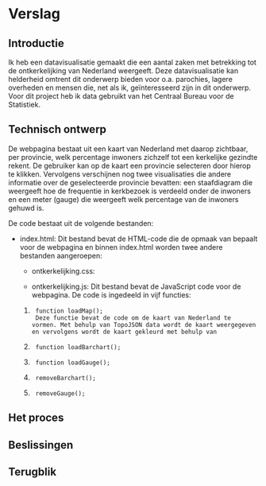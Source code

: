 # Verslag

Introductie
-----------
Ik heb een datavisualisatie gemaakt die een aantal zaken met betrekking tot de ontkerkelijking van Nederland weergeeft. Deze datavisualisatie kan helderheid omtrent dit onderwerp bieden voor 
o.a. parochies, lagere overheden en mensen die, net als ik, geïnteresseerd zijn in dit onderwerp. Voor dit project heb ik data gebruikt van het Centraal Bureau voor de Statistiek.



Technisch ontwerp
-----------------
De webpagina bestaat uit een kaart van Nederland met daarop zichtbaar, per provincie, welk percentage inwoners zichzelf tot een kerkelijke gezindte rekent. De gebruiker kan op de kaart een provincie selecteren door hierop te klikken. Vervolgens verschijnen nog twee visualisaties die andere informatie over de geselecteerde provincie bevatten:  een staafdiagram die weergeeft hoe de frequentie in kerkbezoek is verdeeld onder de inwoners en een meter (gauge) die weergeeft welk percentage van de inwoners gehuwd is.

De code bestaat uit de volgende bestanden:

* index.html:
	Dit bestand bevat de HTML-code die de opmaak van bepaalt voor de webpagina en binnen index.html worden twee andere bestanden aangeroepen:
	* ontkerkelijking.css:

	* ontkerkelijking.js:
	Dit bestand bevat de JavaScript code voor de webpagina. De code is ingedeeld in vijf functies:
	1.		function loadMap();
			Deze functie bevat de code om de kaart van Nederland te vormen. Met behulp van TopoJSON data wordt de kaart weergegeven en vervolgens wordt de kaart gekleurd met behulp van 
	2.		function loadBarchart();
	3.		function loadGauge();
	4.		removeBarchart();
	5.		removeGauge();


Het proces
----------



Beslissingen 
------------

Terugblik
---------